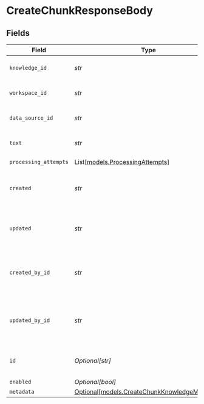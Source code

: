 # CreateChunkResponseBody


## Fields

| Field                                                                                      | Type                                                                                       | Required                                                                                   | Description                                                                                |
| ------------------------------------------------------------------------------------------ | ------------------------------------------------------------------------------------------ | ------------------------------------------------------------------------------------------ | ------------------------------------------------------------------------------------------ |
| `knowledge_id`                                                                             | *str*                                                                                      | :heavy_check_mark:                                                                         | The id of the resource                                                                     |
| `workspace_id`                                                                             | *str*                                                                                      | :heavy_check_mark:                                                                         | The id of the resource                                                                     |
| `data_source_id`                                                                           | *str*                                                                                      | :heavy_check_mark:                                                                         | The id of the resource                                                                     |
| `text`                                                                                     | *str*                                                                                      | :heavy_check_mark:                                                                         | Text content of the element                                                                |
| `processing_attempts`                                                                      | List[[models.ProcessingAttempts](../models/processingattempts.md)]                         | :heavy_check_mark:                                                                         | N/A                                                                                        |
| `created`                                                                                  | *str*                                                                                      | :heavy_check_mark:                                                                         | The date and time the chunk was created                                                    |
| `updated`                                                                                  | *str*                                                                                      | :heavy_check_mark:                                                                         | The date and time the chunk was updated                                                    |
| `created_by_id`                                                                            | *str*                                                                                      | :heavy_check_mark:                                                                         | The unique identifier of the user who created the chunk                                    |
| `updated_by_id`                                                                            | *str*                                                                                      | :heavy_check_mark:                                                                         | The unique identifier of the user who updated the chunk                                    |
| `id`                                                                                       | *Optional[str]*                                                                            | :heavy_minus_sign:                                                                         | Unique identifier for the element                                                          |
| `enabled`                                                                                  | *Optional[bool]*                                                                           | :heavy_minus_sign:                                                                         | N/A                                                                                        |
| `metadata`                                                                                 | [Optional[models.CreateChunkKnowledgeMetadata]](../models/createchunkknowledgemetadata.md) | :heavy_minus_sign:                                                                         | N/A                                                                                        |